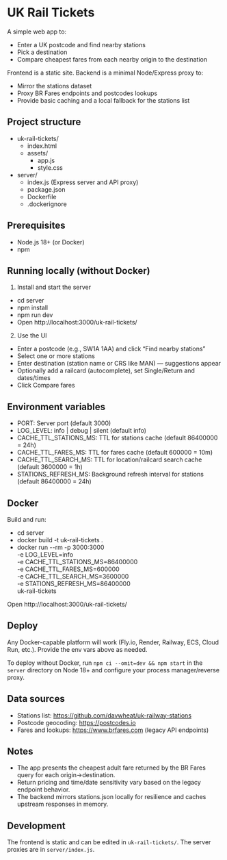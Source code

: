 # UK Rail Tickets

A simple web app to:
- Enter a UK postcode and find nearby stations
- Pick a destination
- Compare cheapest fares from each nearby origin to the destination

Frontend is a static site. Backend is a minimal Node/Express proxy to:
- Mirror the stations dataset
- Proxy BR Fares endpoints and postcodes lookups
- Provide basic caching and a local fallback for the stations list

## Project structure

- uk-rail-tickets/
  - index.html
  - assets/
    - app.js
    - style.css
- server/
  - index.js (Express server and API proxy)
  - package.json
  - Dockerfile
  - .dockerignore

## Prerequisites

- Node.js 18+ (or Docker)
- npm

## Running locally (without Docker)

1) Install and start the server
- cd server
- npm install
- npm run dev
- Open http://localhost:3000/uk-rail-tickets/

2) Use the UI
- Enter a postcode (e.g., SW1A 1AA) and click “Find nearby stations”
- Select one or more stations
- Enter destination (station name or CRS like MAN) — suggestions appear
- Optionally add a railcard (autocomplete), set Single/Return and dates/times
- Click Compare fares

## Environment variables

- PORT: Server port (default 3000)
- LOG_LEVEL: info | debug | silent (default info)
- CACHE_TTL_STATIONS_MS: TTL for stations cache (default 86400000 = 24h)
- CACHE_TTL_FARES_MS: TTL for fares cache (default 600000 = 10m)
- CACHE_TTL_SEARCH_MS: TTL for location/railcard search cache (default 3600000 = 1h)
- STATIONS_REFRESH_MS: Background refresh interval for stations (default 86400000 = 24h)

## Docker

Build and run:
- cd server
- docker build -t uk-rail-tickets .
- docker run --rm -p 3000:3000 \
  -e LOG_LEVEL=info \
  -e CACHE_TTL_STATIONS_MS=86400000 \
  -e CACHE_TTL_FARES_MS=600000 \
  -e CACHE_TTL_SEARCH_MS=3600000 \
  -e STATIONS_REFRESH_MS=86400000 \
  uk-rail-tickets

Open http://localhost:3000/uk-rail-tickets/

## Deploy

Any Docker-capable platform will work (Fly.io, Render, Railway, ECS, Cloud Run, etc.). Provide the env vars above as needed.

To deploy without Docker, run `npm ci --omit=dev && npm start` in the `server` directory on Node 18+ and configure your process manager/reverse proxy.

## Data sources

- Stations list: https://github.com/davwheat/uk-railway-stations
- Postcode geocoding: https://postcodes.io
- Fares and lookups: https://www.brfares.com (legacy API endpoints)

## Notes

- The app presents the cheapest adult fare returned by the BR Fares query for each origin→destination.
- Return pricing and time/date sensitivity vary based on the legacy endpoint behavior.
- The backend mirrors stations.json locally for resilience and caches upstream responses in memory.

## Development

The frontend is static and can be edited in `uk-rail-tickets/`. The server proxies are in `server/index.js`.